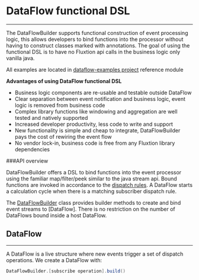 # DataFlow functional DSL
---

The DataFlowBuilder supports functional construction of event processing logic, this allows developers to bind
functions into the processor without having to construct classes marked with annotations. The goal of using the
functional DSL is to have no Fluxtion api calls in the business logic only vanilla java.

All examples are located in [dataflow-examples project](https://github.com/telaminai/dataflow-examples) reference
module

**Advantages of using DataFlow functional DSL**

- Business logic components are re-usable and testable outside DataFlow
- Clear separation between event notification and business logic, event logic is removed from business code
- Complex library functions like windowing and aggregation are well tested and natively supported
- Increased developer productivity, less code to write and support
- New functionality is simple and cheap to integrate, DataFlowBuilder pays the cost of rewiring the event flow
- No vendor lock-in, business code is free from any Fluxtion library dependencies

###API overview

DataFlowBuilder offers a DSL to bind functions into the event processor using the familiar map/filter/peek similar to the java
stream api. Bound functions are invoked in accordance to the [dispatch rules](../dataflow-fundamentals.md#event-dispatch-rules).
A DataFlow starts a calculation cycle when there is a matching subscriber dispatch rule.

The [DataFlowBuilder]({{fluxtion_src_compiler}}/builder/dataflow/DataFlow.java) class provides builder methods to
create and bind event streams to [DataFlow]. There is no restriction on the number of DataFlows bound inside a host
DataFlow.

## DataFlow
---
A DataFlow is a live structure where new events trigger a set of dispatch operations. We create a DataFlow with:

```java
DataFlowBuilder.[subscribe operation].build()
```
